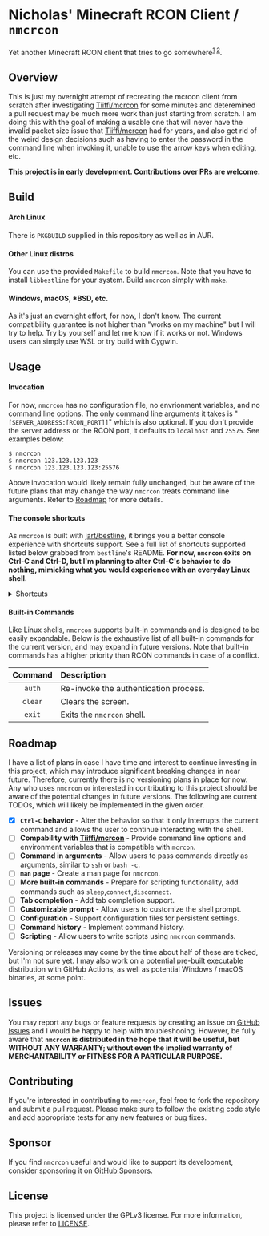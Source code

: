 # Nicholas' Minecraft RCON Client / `nmcrcon`
Yet another Minecraft RCON client that tries to go somewhere<sup>[1](https://github.com/Tiiffi/mcrcon/issues/45#issuecomment-997283909) [2](https://github.com/Tiiffi/mcrcon/issues/58)</sup>.

## Overview
This is just my overnight attempt of recreating the mcrcon client from scratch after investigating [Tiiffi/mcrcon](https://github.com/Tiiffi/mcrcon) for some minutes and deteremined a pull request may be much more work than just starting from scratch. I am doing this with the goal of making a usable one that will never have the invalid packet size issue that [Tiiffi/mcrcon](https://github.com/Tiiffi/mcrcon) had for years, and also get rid of the weird design decisions such as having to enter the password in the command line when invoking it, unable to use the arrow keys when editing, etc.

**This project is in early development. Contributions over PRs are welcome.**

## Build
#### Arch Linux
There is `PKGBUILD` supplied in this repository as well as in AUR.

#### Other Linux distros
You can use the provided `Makefile` to build `nmcrcon`. Note that you have to install `libbestline` for your system. Build `nmcrcon` simply with `make`.

#### Windows, macOS, *BSD, etc.
As it's just an overnight effort, for now, I don't know. The current compatibility guarantee is not higher than "works on my machine" but I will try to help. Try by yourself and let me know if it works or not. Windows users can simply use WSL or try build with Cygwin.

## Usage

#### Invocation

For now, `nmcrcon` has no configuration file, no envrionment variables, and no command line options. The only command line arguments it takes is "`[SERVER_ADDRESS:[RCON_PORT]]`" which is also optional. If you don't provide the server address or the RCON port, it defaults to `localhost` and `25575`. See examples below:

```
$ nmcrcon
$ nmcrcon 123.123.123.123
$ nmcrcon 123.123.123.123:25576
```

Above invocation would likely remain fully unchanged, but be aware of the future plans that may change the way `nmcrcon` treats command line arguments. Refer to [Roadmap](#roadmap) for more details.

#### The console shortcuts

As `nmcrcon` is built with [jart/bestline](https://github.com/jart/bestline), it brings you a better console experience with shortcuts support. See a full list of shortcuts supported listed below grabbed from `bestline`'s README. **For now, `nmcrcon` exits on Ctrl-C and Ctrl-D, but I'm planning to alter Ctrl-C's behavior to do nothing, mimicking what you would experience with an everyday Linux shell.**

<details>
<summary>Shortcuts</summary>

```
CTRL-E         END
CTRL-A         START
CTRL-B         BACK
CTRL-F         FORWARD
CTRL-L         CLEAR
CTRL-H         BACKSPACE
CTRL-D         DELETE
CTRL-Y         YANK
CTRL-D         EOF (IF EMPTY)
CTRL-N         NEXT HISTORY
CTRL-P         PREVIOUS HISTORY
CTRL-R         SEARCH HISTORY
CTRL-G         CANCEL SEARCH
ALT-<          BEGINNING OF HISTORY
ALT->          END OF HISTORY
ALT-F          FORWARD WORD
ALT-B          BACKWARD WORD
CTRL-ALT-F     FORWARD EXPR
CTRL-ALT-B     BACKWARD EXPR
ALT-RIGHT      FORWARD EXPR
ALT-LEFT       BACKWARD EXPR
CTRL-K         KILL LINE FORWARDS
CTRL-U         KILL LINE BACKWARDS
ALT-H          KILL WORD BACKWARDS
CTRL-W         KILL WORD BACKWARDS
CTRL-ALT-H     KILL WORD BACKWARDS
ALT-D          KILL WORD FORWARDS
ALT-Y          ROTATE KILL RING AND YANK AGAIN
ALT-\          SQUEEZE ADJACENT WHITESPACE
CTRL-T         TRANSPOSE
ALT-T          TRANSPOSE WORD
ALT-U          UPPERCASE WORD
ALT-L          LOWERCASE WORD
ALT-C          CAPITALIZE WORD
CTRL-C         INTERRUPT PROCESS
CTRL-Z         SUSPEND PROCESS
CTRL-\         QUIT PROCESS
CTRL-S         PAUSE OUTPUT
CTRL-Q         UNPAUSE OUTPUT (IF PAUSED)
CTRL-Q         ESCAPED INSERT
CTRL-SPACE     SET MARK
CTRL-X CTRL-X  GOTO MARK
CTRL-Z         SUSPEND PROCESS
```
</details>

#### Built-in Commands

Like Linux shells, `nmcrcon` supports built-in commands and is designed to be easily expandable. Below is the exhaustive list of all built-in commands for the current version, and may expand in future versions. Note that built-in commands has a higher priority than RCON commands in case of a conflict. 

| Command | Description                           |
| :-----: | :------------------------------------ |
| `auth`  | Re-invoke the authentication process. |
| `clear` | Clears the screen.                    |
| `exit`  | Exits the `nmcrcon` shell.            |

## Roadmap
I have a list of plans in case I have time and interest to continue investing in this project, which may introduce significant breaking changes in near future. Therefore, currently there is no versioning plans in place for now. Any who uses `nmcrcon` or interested in contributing to this project should be aware of the potential changes in future versions. The following are current TODOs, which will likely be implemented in the given order.

- [x] **`Ctrl-C` behavior** - Alter the behavior so that it only interrupts the current command and allows the user to continue interacting with the shell.
- [ ] **Compability with [Tiiffi/mcrcon](https://github.com/Tiiffi/mcrcon)** - Provide command line options and environment variables that is compatible with `mcrcon`.
- [ ] **Command in arguments** - Allow users to pass commands directly as arguments, similar to `ssh` or `bash -c`.
- [ ] **`man` page** - Create a man page for `nmcrcon`.
- [ ] **More built-in commands** - Prepare for scripting functionality, add commands such as `sleep`,`connect`,`disconnect`.
- [ ] **Tab completion** - Add tab completion support.
- [ ] **Customizable prompt** - Allow users to customize the shell prompt.
- [ ] **Configuration** - Support configuration files for persistent settings.
- [ ] **Command history** - Implement command history.
- [ ] **Scripting** - Allow users to write scripts using `nmcrcon` commands.

Versioning or releases may come by the time about half of these are ticked, but I'm not sure yet. I may also work on a potential pre-built executable distribution with GitHub Actions, as well as potential Windows / macOS binaries, at some point.

## Issues
You may report any bugs or feature requests by creating an issue on [GitHub Issues](https://github.com/nicholascw/nmcrcon/issues/new) and I would be happy to help with troubleshooing. However, be fully aware that **`nmcrcon` is distributed in the hope that it will be useful, but WITHOUT ANY WARRANTY; without even the implied warranty of MERCHANTABILITY or FITNESS FOR A PARTICULAR PURPOSE.**

## Contributing
If you're interested in contributing to `nmcrcon`, feel free to fork the repository and submit a pull request. Please make sure to follow the existing code style and add appropriate tests for any new features or bug fixes.

## Sponsor
If you find `nmcrcon` useful and would like to support its development, consider sponsoring it on [GitHub Sponsors](https://github.com/sponsors/nicholascw).

## License
This project is licensed under the GPLv3 license. For more information, please refer to [LICENSE](LICENSE).

